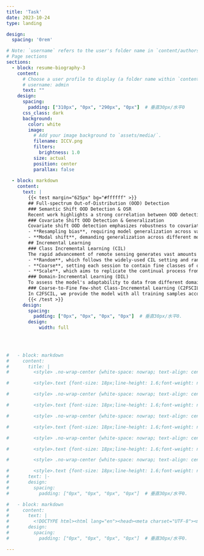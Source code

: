 ```yaml
---
title: 'Task'
date: 2023-10-24
type: landing

design:
  spacing: '0rem'

# Note: `username` refers to the user's folder name in `content/authors/`
# Page sections
sections:
  - block: resume-biography-3
    content:
      # Choose a user profile to display (a folder name within `content/authors/`)
      # username: admin
      text: ""
    design:
      spacing:
        padding: ["310px", "0px", "290px", "0px"]  # 垂直30px/水平0
      css_class: dark
      background:
        color: white
        image:
          # Add your image background to `assets/media/`.
          filename: ICCV.png
          filters:
            brightness: 1.0
          size: actual
          position: center
          parallax: false  
          
  - block: markdown
    content:
      text: |
        {{< test margin="625px" bg="#ffffff" >}}
        ## Full-spectrum Out-of-Distribution (OOD) Detection
        ### Semantic Shift OOD Detection & OSR
        Recent work highlights a strong correlation between OOD detection and OSR in both settings and performance. Both tasks detect new categories with shifted semantics, while OSR also requires maintaining in-distribution (ID) accuracy. OES supports evaluation of a model's ability to handle semantic shifts. Unlike existing remote sensing benchmarks that randomly split ID and OOD samples, OES consider the semantic shift degree between coarse and fine classes, aligning the setup with real-world deployment scenarios.
        ### Covariate Shift OOD Detection & Generalization
        Covariate shift OOD detection emphasizes robustness to covariate shifts, also referred to as full-spectrum OOD detection, where the ID data remain semantically consistent, while covariates vary. Given the practical needs of remote sensing, we focus on the following shifts:
        - **Resampling bias**, requiring model generalization across varying acquisition parameters (angle, height, resolution, time) within the same modality; 
        - **Modal shift**, demanding generalization across different modalities (satellites, aerial images) for the same semantic categories.
        ## Incremental Learning
        ### Class Incremental Learning (CIL)
        The rapid advancement of remote sensing generates vast amounts of high-quality images daily, necessitating models to recognize novel classes in open-world scenarios. However, existing CIL benchmarks in remote sensing are constrained by limited category diversity, restricted coarse-grained coverage, and uniform data scales, inadequately capturing real-world complexities. To address these limitations, we evaluate existing CIL methods using three benchmarks:
        - **Random**, which follows the widely-used CIL setting and randomly assign classes to 10 sessions equally.
        - **Coarse**, setting each session to contain fine classes of one coarse category to simulate the continuous learning from data captured by different types of dedicated satellites by the model. We divide all the classes into 10 coarse categories corresponding to 10 sessions
        - **Scale**, which aims to replicate the continual process from large to small scales. The 10 sessions are evenly distributed categories based on a progression from large to small scales.
        ### Domain-Incremental Learning (DIL)
        To assess the model's adaptability to data from different domains, we benchmark DIL on OES.
        ### Coarse-to-Fine Few-shot Class-Incremental Learning (C2FSCIL)
        In C2FSCIL, we provide the model with all training samples accompanied by coarse labels in the base session, including 10 coarse classes. In the subsequent incremental sessions, we introduce samples with fine labels for each of the 10 coarse classes, supplying only 5 samples per class at each session, which is consistent with the few-shot setting.
        {{< /test >}}
      design:
        spacing:
          padding: ["0px", "0px", "0px", "0px"]  # 垂直30px/水平0.
        design:
            width: full

  
      

#   - block: markdown
#     content:
#       title: |
#         <style> .no-wrap-center {white-space: nowrap; text-align: center;}</style><div class="no-wrap-center">Semantic Shift OOD Detection & OSR</div>

#         <style>.text {font-size: 18px;line-height: 1.6;font-weight: normal;}strong {font-weight: bold;color: red;}</style><div class="text">Home page of the large-scale fine-grained open-world remote-sensing datasets and benchmark <strong>OpenEarthSensing (OES)</strong> for various open-world remote-sensing downstream tasks, mainly including evaluating the ability of models to detect semantic shifts, adapt to covariate shifts, and continuously update the parameters without forgetting learned knowledge. OES includes 189 scene and object categories, covering the vast majority of potential semantic shifts that may occur in the real world. To provide a more comprehensive testbed for evaluating the generalization performance, OES encompasses five data domains with significant covariate shifts, including two RGB satellite domains, one RGB aerial domain, one multi-spectral RGB domain, and one infrared domain.  </div>

#         <style> .no-wrap-center {white-space: nowrap; text-align: center;}</style><div class="no-wrap-center">Covariate Shift OOD Detection & Generalization</div>

#         <style>.text {font-size: 18px;line-height: 1.6;font-weight: normal;}strong {font-weight: bold;color: red;}</style><div class="text">Home page of the large-scale fine-grained open-world remote-sensing datasets and benchmark <strong>OpenEarthSensing (OES)</strong> for various open-world remote-sensing downstream tasks, mainly including evaluating the ability of models to detect semantic shifts, adapt to covariate shifts, and continuously update the parameters without forgetting learned knowledge. OES includes 189 scene and object categories, covering the vast majority of potential semantic shifts that may occur in the real world. To provide a more comprehensive testbed for evaluating the generalization performance, OES encompasses five data domains with significant covariate shifts, including two RGB satellite domains, one RGB aerial domain, one multi-spectral RGB domain, and one infrared domain.  </div>

#         <style> .no-wrap-center {white-space: nowrap; text-align: center;}</style><div class="no-wrap-center">Class Incremental Learning</div>

#         <style>.text {font-size: 18px;line-height: 1.6;font-weight: normal;}strong {font-weight: bold;color: red;}</style><div class="text">Home page of the large-scale fine-grained open-world remote-sensing datasets and benchmark <strong>OpenEarthSensing (OES)</strong> for various open-world remote-sensing downstream tasks, mainly including evaluating the ability of models to detect semantic shifts, adapt to covariate shifts, and continuously update the parameters without forgetting learned knowledge. OES includes 189 scene and object categories, covering the vast majority of potential semantic shifts that may occur in the real world. To provide a more comprehensive testbed for evaluating the generalization performance, OES encompasses five data domains with significant covariate shifts, including two RGB satellite domains, one RGB aerial domain, one multi-spectral RGB domain, and one infrared domain.  </div>

#         <style> .no-wrap-center {white-space: nowrap; text-align: center;}</style><div class="no-wrap-center">Domain-Incremental Learning</div>

#         <style>.text {font-size: 18px;line-height: 1.6;font-weight: normal;}strong {font-weight: bold;color: red;}</style><div class="text">Home page of the large-scale fine-grained open-world remote-sensing datasets and benchmark <strong>OpenEarthSensing (OES)</strong> for various open-world remote-sensing downstream tasks, mainly including evaluating the ability of models to detect semantic shifts, adapt to covariate shifts, and continuously update the parameters without forgetting learned knowledge. OES includes 189 scene and object categories, covering the vast majority of potential semantic shifts that may occur in the real world. To provide a more comprehensive testbed for evaluating the generalization performance, OES encompasses five data domains with significant covariate shifts, including two RGB satellite domains, one RGB aerial domain, one multi-spectral RGB domain, and one infrared domain.  </div>

#         <style> .no-wrap-center {white-space: nowrap; text-align: center;}</style><div class="no-wrap-center">Coarse-to-Fine Few-shot Class-Incremental Learning</div>

#         <style>.text {font-size: 18px;line-height: 1.6;font-weight: normal;}strong {font-weight: bold;color: red;}</style><div class="text">Home page of the large-scale fine-grained open-world remote-sensing datasets and benchmark <strong>OpenEarthSensing (OES)</strong> for various open-world remote-sensing downstream tasks, mainly including evaluating the ability of models to detect semantic shifts, adapt to covariate shifts, and continuously update the parameters without forgetting learned knowledge. OES includes 189 scene and object categories, covering the vast majority of potential semantic shifts that may occur in the real world. To provide a more comprehensive testbed for evaluating the generalization performance, OES encompasses five data domains with significant covariate shifts, including two RGB satellite domains, one RGB aerial domain, one multi-spectral RGB domain, and one infrared domain.  </div>
#       text: |-
#       design:
#         spacing:
#           padding: ["0px", "0px", "0px", "0px"]  # 垂直30px/水平0.

#   - block: markdown
#     content:
#       text: |
#         <!DOCTYPE html><html lang="en"><head><meta charset="UTF-8"><meta name="viewport" content="width=device-width, initial-scale=1.0"><title>调整文字与网页左侧的间距</title><style>body {font-family: Arial, sans-serif;line-height: 1.6;margin: 0;padding-left: 20px; /* 设置左侧间距为20px */}.content {max-width: 800px;margin: 0 auto;padding: 20px;background-color: #f9f9f9;}</style></head><body><div class="content"><h1>这是标题</h1><p>这是一段文字，通过设置CSS中的padding属性，您可以调整文字与网页左侧的间距。</p></div></body></html>
#       design:
#         spacing:
#           padding: ["0px", "0px", "0px", "0px"]  # 垂直30px/水平0.

---
```

